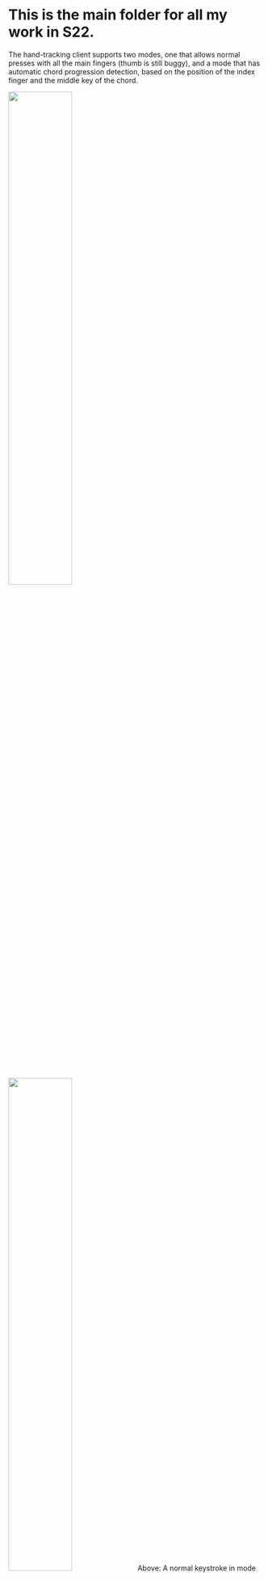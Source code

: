 # This is the main folder for all my work in S22.
The hand-tracking client supports two modes, one that allows normal presses with all the main fingers (thumb is still buggy), and a mode that has automatic chord progression detection, based on the position of the index finger and the middle key of the chord.

<img src="https://cdn.discordapp.com/attachments/599549030707625985/983985858401148988/unknown.png" width=50% height=50%>
<img src="https://cdn.discordapp.com/attachments/599549030707625985/983986413383061514/unknown.png" width=50% height=50%>
Above: A normal keystroke in mode 0, where in mode 1 a lightly blue hover outline of a chord appears.


Here's the files included in this folder.
In order to start the app, please run the server using `./run.sh lab/OSC_server.cpp`
Then run the python app `main_client.py`, either through a debugger or terminal.

You should be able to find more details on setting parameters and presets in `func.py` and `OSC_server.cpp`.

## All libs and components to run the app successfully

`func.py` - processing functions for the hand landmarks

`hands.py` - mediapipe's hand solution, but put into a function that accepts a client.

`main_client.py` - main executable. This is the client that will send hand-tracking messages over UDP to allolib. RUN THIS.

`chords.py` - With courtesy from Ryan He in S22, this is the python-equivalent of his chord progression vector/map. The original is under sample/chords.hpp.

`OSC_server.cpp` - this is the allolib OSC server that MUST be concurrently running with main_client.py in order to receive messages. RUN THIS.

`piano.hpp` - This is a helper library that I wrote that handles the piano gui entirely. This allows customizable animation effects, i.e. decay time for key highlighting, key colors, number of keys, key width, etc. 

## Minor files for demonstration/plug and play.

`SineEnv.cpp` or `SubSyn.cpp` - this is where the voice comes from. Can be interchanged with other sound files, just make sure you import a valid SynthVoice. SubSyn.cpp is a personal attempt at an acoustic piano sound. However, with limited time I could only wrap my head around the basics of synthesizing one, and left it incomplete.

`sample/osc_client.py` - a really barebones client that will send UDP.

`sample/010_SimpleSineEnv.cpp` - demonstration file that I based alot of the sound features from.
